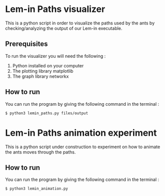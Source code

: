 # Lem-in Paths visualizer
This is a python script in order to visualize the paths used by the ants by checking/analyzing the output of our Lem-in executable.

## Prerequisites
To run the visualizer you will need the following :
1. Python installed on your computer
2. The plotting library matplotlib
3. The graph library networkx

## How to run
You can run the program by giving the following command in the terminal :
```
$ python3 lemin_paths.py files/output
```

# Lem-in Paths animation experiment
This is a python script under construction to experiment on how to animate the ants moves through the paths. 

## How to run
You can run the program by giving the following command in the terminal :
```
$ python3 lemin_animation.py
```